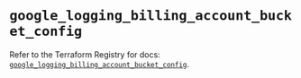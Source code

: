 # `google_logging_billing_account_bucket_config`

Refer to the Terraform Registry for docs: [`google_logging_billing_account_bucket_config`](https://registry.terraform.io/providers/hashicorp/google-beta/6.44.0/docs/resources/google_logging_billing_account_bucket_config).
